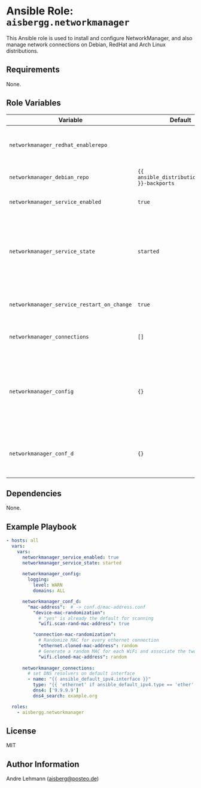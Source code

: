 # Ansible Role: `aisbergg.networkmanager`

This Ansible role is used to install and configure NetworkManager, and also manage network connections on Debian, RedHat and Arch Linux distributions.

## Requirements

None.

## Role Variables

| Variable | Default  | Comments |
|----------|----------|----------|
| `networkmanager_redhat_enablerepo` |  | Repository to enable while installing NetworkManager. Applies only to RedHat systems. |
| `networkmanager_debian_repo` | `{{ ansible_distribution_release }}-backports` | Repository used for installation. Applies only to Debian systems. |
| `networkmanager_service_enabled` | `true` | Enable the NetworkManager service. |
| `networkmanager_service_state` | `started` | Manage the state of the NetworkManager service</br>Choices: <ul><li>reloaded</li><li>restarted</li><li>started</li><li>stopped</li></ul> |
| `networkmanager_service_restart_on_change` | `true` | Restart NetworkManager service on configuration changes. |
| `networkmanager_connections` | `[]` | List of network connections. The parameters can be looked up [here](https://docs.ansible.com/ansible/latest/collections/community/general/nmcli_module.html). |
| `networkmanager_config` | `{}` | Main NetworkManager configuration. Available options can be found in the [NetworkManager.conf.5](https://man.archlinux.org/man/NetworkManager.conf.5.en) manpage. The options need to be provided as key-value pairs. See Example Section below for the correct syntax. |
| `networkmanager_conf_d` | `{}` | List of NetworkManager configurations, that will be put into the `conf.d/` directory. See Example Section below for the correct syntax. |

## Dependencies

None.

## Example Playbook

```yaml
- hosts: all
  vars: 
    vars:
      networkmanager_service_enabled: true
      networkmanager_service_state: started
      
      networkmanager_config:
        logging:
          level: WARN
          domains: ALL

      networkmanager_conf_d:
        "mac-address":  # -> conf.d/mac-address.conf
          "device-mac-randomization":
            # "yes" is already the default for scanning
            "wifi.scan-rand-mac-address": true

          "connection-mac-randomization":
            # Randomize MAC for every ethernet connection
            "ethernet.cloned-mac-address": random
            # Generate a random MAC for each WiFi and associate the two permanently.
            "wifi.cloned-mac-address": random
      
      networkmanager_connections:
        # set DNS resolvers on default interface
        - name: "{{ ansible_default_ipv4.interface }}"
          type: "{{ 'ethernet' if ansible_default_ipv4.type == 'ether' else omit }}"
          dns4: ['9.9.9.9']
          dns4_search: example.org

  roles:
    - aisbergg.networkmanager
```

## License

MIT

## Author Information

Andre Lehmann (aisberg@posteo.de)
